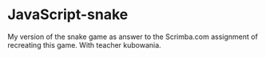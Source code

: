 # JavaScript-snake

My version of the snake game as answer to the Scrimba.com assignment of recreating this game. With teacher kubowania.
